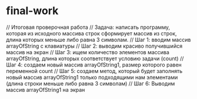 # final-work
// Итоговая проверочная работа
// Задача: написать программу, которая из исходного массива строк сформирует массив из строк, длина которых меньше либо равна 3 символам.
// Шаг 1: вводим массив arrayOfString с клавиатуры
// Шаг 2: выводим красиво получившийся массив на экран
// Шаг 3: ищем количество элементов массива arrayOfString, длина которых соответствует условию задачи (count)
// Шаг 4: создаем новый массив arrayOfString1, размер которого равен переменной count
// Шаг 5: создаем метод, который будет заполнять новый массив arrayOfString1 только подходящими нам элементами (длина строки меньше либо равна 3 символам)
// Шаг 6: Выводим массив arrayOfString1 на экран